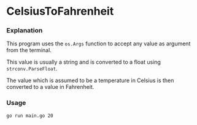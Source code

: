 # CelsiusToFahrenheit

### Explanation

This program uses the `os.Args` function to accept any value as argument from the terminal.

This value is usually a string and is converted to a float using `strconv.ParseFloat`.

The value which is assumed to be a temperature in Celsius is then converted to a value in Fahrenheit.

### Usage

```
go run main.go 20
```
